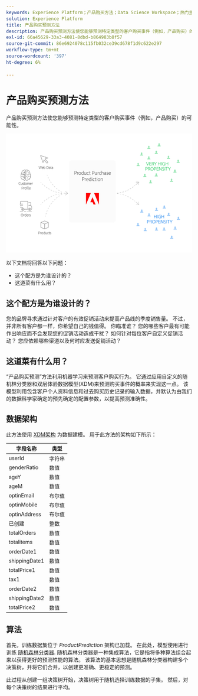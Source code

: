 ```yaml
---
keywords: Experience Platform；产品购买方法；Data Science Workspace；热门主题；方法；预构建方法
solution: Experience Platform
title: 产品购买预测方法
description: 产品购买预测方法使您能够预测特定类型的客户购买事件（例如，产品购买）的可能性。
exl-id: 66a45629-33a3-4081-8dbd-b864983b8f57
source-git-commit: 86e6924078c115fb032ce39cd678f1d9c622e297
workflow-type: tm+mt
source-wordcount: '397'
ht-degree: 6%

---
```


# 产品购买预测方法

产品购买预测方法使您能够预测特定类型的客户购买事件（例如，产品购买）的可能性。

![](../images/pre-built-recipes/ppp_bigpicture.png)

以下文档将回答以下问题：
* 这个配方是为谁设计的？
* 这道菜有什么用？

## 这个配方是为谁设计的？

您的品牌寻求通过针对客户的有效促销活动来提高产品线的季度销售量。 不过，并非所有客户都一样，你希望自己的钱值得。 你瞄准谁？ 您的哪些客户最有可能作出响应而不会发现您的促销活动造成干扰？ 如何针对每位客户自定义促销活动？ 您应依赖哪些渠道以及何时应发送促销活动？

## 这道菜有什么用？

“产品购买预测”方法利用机器学习来预测客户购买行为。 它通过应用自定义的随机林分类器和双层体验数据模型(XDM)来预测购买事件的概率来实现这一点。 该模型利用包含客户个人资料信息和过去购买历史记录的输入数据，并默认为由我们的数据科学家确定的预先确定的配置参数，以提高预测准确性。

## 数据架构

此方法使用 [XDM架构](../../xdm/home.md) 为数据建模。 用于此方法的架构如下所示：

| 字段名称 | 类型 |
| --- | --- |
| userId | 字符串 |
| genderRatio | 数值 |
| ageY | 数值 |
| ageM | 数值 |
| optinEmail | 布尔值 |
| optinMobile | 布尔值 |
| optinAddress | 布尔值 |
| 已创建 | 整数 |
| totalOrders | 数值 |
| totalitems | 数值 |
| orderDate1 | 数值 |
| shippingDate1 | 数值 |
| totalPrice1 | 数值 |
| tax1 | 数值 |
| orderDate2 | 数值 |
| shippingDate2 | 数值 |
| totalPrice2 | 数值 |


## 算法

首先，训练数据集位于 *ProductPrediction* 架构已加载。 在此处，模型使用进行训练 [随机森林分类器](https://scikit-learn.org/stable/modules/generated/sklearn.ensemble.RandomForestClassifier.html). 随机森林分类器是一种集成算法，它是指将多种算法组合起来以获得更好的预测性能的算法。 该算法的基本思想是随机森林分类器构建多个决策树，并将它们合并，以创建更准确、更稳定的预测。

此过程从创建一组决策树开始，决策树用于随机选择训练数据的子集。 然后，对每个决策树的结果进行平均。

